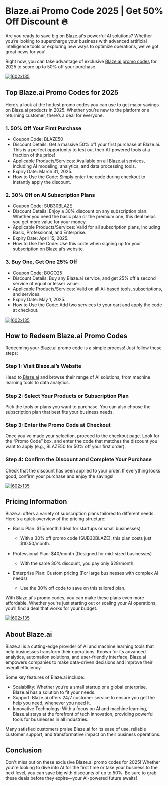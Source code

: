 # Blaze.ai Promo Code 2025 | Get 50% Off Discount 🔥

Are you ready to save big on Blaze.ai's powerful AI solutions? Whether you’re looking to supercharge your business with advanced artificial intelligence tools or exploring new ways to optimize operations, we’ve got great news for you!

Right now, you can take advantage of exclusive [Blaze.ai promo codes](https://get.blaze.ai?fpr=shadow) for 2025 to score up to 50% off your purchase.

[![|602x135](https://lh7-rt.googleusercontent.com/docsz/AD_4nXfy3eoU2teH6oPcVUBEc3yzHGGUss0is3r5_raVEjA6O3TBK649CyahD-3nZJ3UMa3eOPN-8k7dalVZNba_wIuEj9P3TWqDDWOuPb8H7TFse1AX2SMlaopcYp2kKFHVV_3E5WvS?key=2D0m3MWCTZgi-QYUGyIX9Aj2)](https://get.blaze.ai?fpr=shadow)

## Top Blaze.ai Promo Codes for 2025

Here’s a look at the hottest promo codes you can use to get major savings on Blaze.ai products in 2025. Whether you’re new to the platform or a returning customer, there’s a deal for everyone.

### 1. 50% Off Your First Purchase

* Coupon Code: BLAZE50
* Discount Details: Get a massive 50% off your first purchase at Blaze.ai. This is a perfect opportunity to test out their AI-powered tools at a fraction of the price!
* Applicable Products/Services: Available on all Blaze.ai services, including AI modeling, analytics, and data processing tools.
* Expiry Date: March 31, 2025.
* How to Use the Code: Simply enter the code during checkout to instantly apply the discount.

### 2. 30% Off on AI Subscription Plans

* Coupon Code: SUB30BLAZE
* Discount Details: Enjoy a 30% discount on any subscription plan. Whether you need the basic plan or the premium one, this deal helps you get more value for your money.
* Applicable Products/Services: Valid for all subscription plans, including Basic, Professional, and Enterprise.
* Expiry Date: April 15, 2025.
* How to Use the Code: Use this code when signing up for your subscription on Blaze.ai’s website.

### 3. Buy One, Get One 25% Off

* Coupon Code: BOGO25
* Discount Details: Buy any Blaze.ai service, and get 25% off a second service of equal or lesser value.
* Applicable Products/Services: Valid on all AI-based tools, subscriptions, and services.
* Expiry Date: May 1, 2025.
* How to Use the Code: Add two services to your cart and apply the code at checkout.

[![|602x135](https://lh7-rt.googleusercontent.com/docsz/AD_4nXerhx73bOC7KK0hE3NKC4ZfCWS7wEH_tZBPXqHEOTKLQPfLBdG6hP1q53jE8pe9f19rBmABP3AQPJFOIlKKzSCAjV_2-FmDIDZFIkjOwBGIuVH7UWecwJU6h2I6SV2kR3cjpZaB?key=2D0m3MWCTZgi-QYUGyIX9Aj2)](https://get.blaze.ai?fpr=shadow)

## How to Redeem Blaze.ai Promo Codes

Redeeming your Blaze.ai promo code is a simple process! Just follow these steps:

### Step 1: Visit Blaze.ai’s Website

Head to[ Blaze.ai](https://www.blaze.ai/) and browse their range of AI solutions, from machine learning tools to data analytics.

### Step 2: Select Your Products or Subscription Plan

Pick the tools or plans you want to purchase. You can also choose the subscription plan that best fits your business needs.

### Step 3: Enter the Promo Code at Checkout

Once you’ve made your selection, proceed to the checkout page. Look for the “Promo Code” box, and enter the code that matches the discount you want to apply (e.g., BLAZE50 for 50% off your first order).

### Step 4: Confirm the Discount and Complete Your Purchase

Check that the discount has been applied to your order. If everything looks good, confirm your purchase and enjoy the savings!

[![|602x135](https://lh7-rt.googleusercontent.com/docsz/AD_4nXemTw5SBTNi8GEgk2ARsiLN-_YOebUTV8igmkNsevKXxwf3aj_MDS7H6n-q_L972Yo6D-ZgMHOn6T34oXKhp5Ny05qe3ZOq8jkE7TvOPC79zRK_WzChmBesqWuU99Ws8Ty9OUxWow?key=2D0m3MWCTZgi-QYUGyIX9Aj2)](https://get.blaze.ai?fpr=shadow)

## Pricing Information

Blaze.ai offers a variety of subscription plans tailored to different needs. Here's a quick overview of the pricing structure:

* Basic Plan: $15/month (Ideal for startups or small businesses)

  * With a 30% off promo code (SUB30BLAZE), this plan costs just $10.50/month.
* Professional Plan: $40/month (Designed for mid-sized businesses)

  * With the same 30% discount, you pay only $28/month.
* Enterprise Plan: Custom pricing (For large businesses with complex AI needs)

  * Use the 30% off code to save on this tailored plan.

With Blaze.ai's promo codes, you can make these plans even more affordable. Whether you're just starting out or scaling your AI operations, you’ll find a deal that works for your budget.

[![|602x135](https://lh7-rt.googleusercontent.com/docsz/AD_4nXchwXIvt4SGRTHIqcRITXxEh8z75O490NqnwS5iOlZaxTs3QOjWYgJer6sedyL86OPM3MIAZGPJ0zM3M9PmEnTfKlkMvvUZ3oeskf4OLGwCidejgbCb77QnWLwqgoG37W972z4x?key=2D0m3MWCTZgi-QYUGyIX9Aj2)](https://get.blaze.ai?fpr=shadow)

## About Blaze.ai

Blaze.ai is a cutting-edge provider of AI and machine learning tools that help businesses transform their operations. Known for its advanced analytics, automation solutions, and user-friendly interface, Blaze.ai empowers companies to make data-driven decisions and improve their overall efficiency.

Some key features of Blaze.ai include:

* Scalability: Whether you’re a small startup or a global enterprise, Blaze.ai has a solution to fit your needs.
* Support: Blaze.ai offers 24/7 customer service to ensure you get the help you need, whenever you need it.
* Innovative Technology: With a focus on AI and machine learning, Blaze.ai stays at the forefront of tech innovation, providing powerful tools for businesses in all industries.

Many satisfied customers praise Blaze.ai for its ease of use, reliable customer support, and transformative impact on their business operations.

## Conclusion

Don't miss out on these exclusive Blaze.ai promo codes for 2025! Whether you're looking to dive into AI for the first time or take your business to the next level, you can save big with discounts of up to 50%. Be sure to grab these deals before they expire—your AI-powered future awaits!
